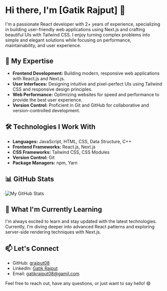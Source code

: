 # Hi there, I'm [Gatik Rajput] 👋

I'm a passionate React developer with 2+ years of experience, specializing in building user-friendly web applications using Next.js and crafting beautiful UIs with Tailwind CSS. I enjoy turning complex problems into simple and elegant solutions while focusing on performance, maintainability, and user experience.

## 🚀 My Expertise

- **Frontend Development:** Building modern, responsive web applications with React.js and Next.js.
- **User Interfaces:** Designing intuitive and pixel-perfect UIs using Tailwind CSS and responsive design principles.
- **Web Performance:** Optimizing websites for speed and performance to provide the best user experience.
- **Version Control:** Proficient in Git and GitHub for collaborative and version-controlled development.

## 🛠️ Technologies I Work With

- **Languages:** JavaScript, HTML, CSS, Data Structure, C++
- **Frontend Frameworks:** React.js, Next.js
- **CSS Frameworks:** Tailwind CSS, CSS Modules
- **Version Control:** Git
- **Package Managers:** npm, Yarn

## 📊 GitHub Stats

![My GitHub Stats](https://github-readme-stats.vercel.app/api?username=yourusername&show_icons=true&theme=radical)

## 🌱 What I'm Currently Learning

I'm always excited to learn and stay updated with the latest technologies. Currently, I'm diving deeper into advanced React patterns and exploring server-side rendering techniques with Next.js.

## 📫 Let's Connect

- GitHub: [grajput08](https://github.com/yourusername)
- LinkedIn: [Gatik Rajput](https://www.linkedin.com/in/gatik-rajput-05421b1a4/)
- Email: gatikrajput08@gamil.com

Feel free to reach out, have any questions, or just want to say hello! 😄

